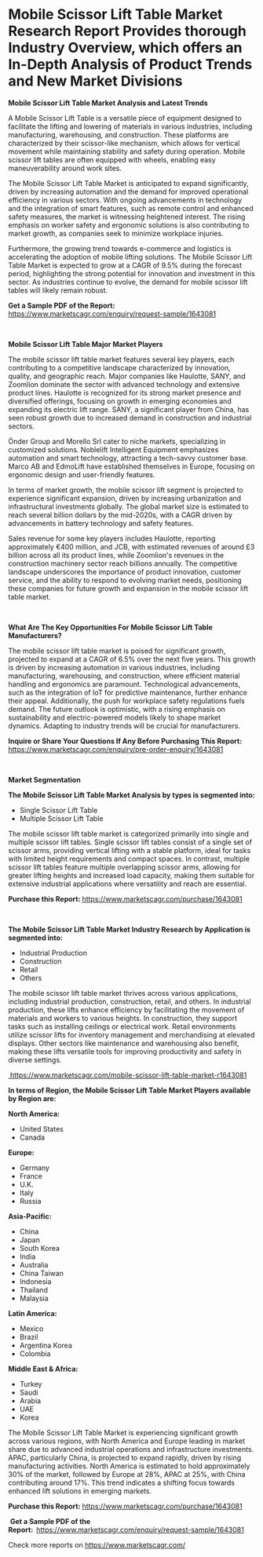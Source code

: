 <p><h1>Mobile Scissor Lift Table Market Research Report Provides thorough Industry Overview, which offers an In-Depth Analysis of Product Trends and New Market Divisions</h1></p><p><strong>Mobile Scissor Lift Table Market Analysis and Latest Trends</strong></p>
<p><p>A Mobile Scissor Lift Table is a versatile piece of equipment designed to facilitate the lifting and lowering of materials in various industries, including manufacturing, warehousing, and construction. These platforms are characterized by their scissor-like mechanism, which allows for vertical movement while maintaining stability and safety during operation. Mobile scissor lift tables are often equipped with wheels, enabling easy maneuverability around work sites.</p><p>The Mobile Scissor Lift Table Market is anticipated to expand significantly, driven by increasing automation and the demand for improved operational efficiency in various sectors. With ongoing advancements in technology and the integration of smart features, such as remote control and enhanced safety measures, the market is witnessing heightened interest. The rising emphasis on worker safety and ergonomic solutions is also contributing to market growth, as companies seek to minimize workplace injuries.</p><p>Furthermore, the growing trend towards e-commerce and logistics is accelerating the adoption of mobile lifting solutions. The Mobile Scissor Lift Table Market is expected to grow at a CAGR of 9.5% during the forecast period, highlighting the strong potential for innovation and investment in this sector. As industries continue to evolve, the demand for mobile scissor lift tables will likely remain robust.</p></p>
<p><strong>Get a Sample PDF of the Report:&nbsp;</strong> <a href="https://www.marketscagr.com/enquiry/request-sample/1643081?utm_campaign=1999&utm_medium=2&utm_source=Github&utm_content=ia&utm_term=19022025&utm_id=mobile-scissor-lift-table">https://www.marketscagr.com/enquiry/request-sample/1643081</a></p>
<p>&nbsp;</p>
<p><strong>Mobile Scissor Lift Table Major Market Players</strong></p>
<p><p>The mobile scissor lift table market features several key players, each contributing to a competitive landscape characterized by innovation, quality, and geographic reach. Major companies like Haulotte, SANY, and Zoomlion dominate the sector with advanced technology and extensive product lines. Haulotte is recognized for its strong market presence and diversified offerings, focusing on growth in emerging economies and expanding its electric lift range. SANY, a significant player from China, has seen robust growth due to increased demand in construction and industrial sectors.</p><p>Önder Group and Morello Srl cater to niche markets, specializing in customized solutions. Noblelift Intelligent Equipment emphasizes automation and smart technology, attracting a tech-savvy customer base. Marco AB and EdmoLift have established themselves in Europe, focusing on ergonomic design and user-friendly features.</p><p>In terms of market growth, the mobile scissor lift segment is projected to experience significant expansion, driven by increasing urbanization and infrastructural investments globally. The global market size is estimated to reach several billion dollars by the mid-2020s, with a CAGR driven by advancements in battery technology and safety features.</p><p>Sales revenue for some key players includes Haulotte, reporting approximately €400 million, and JCB, with estimated revenues of around £3 billion across all its product lines, while Zoomlion's revenues in the construction machinery sector reach billions annually. The competitive landscape underscores the importance of product innovation, customer service, and the ability to respond to evolving market needs, positioning these companies for future growth and expansion in the mobile scissor lift table market.</p></p>
<p>&nbsp;</p>
<p><strong>What Are The Key Opportunities For Mobile Scissor Lift Table Manufacturers?</strong></p>
<p><p>The mobile scissor lift table market is poised for significant growth, projected to expand at a CAGR of 6.5% over the next five years. This growth is driven by increasing automation in various industries, including manufacturing, warehousing, and construction, where efficient material handling and ergonomics are paramount. Technological advancements, such as the integration of IoT for predictive maintenance, further enhance their appeal. Additionally, the push for workplace safety regulations fuels demand. The future outlook is optimistic, with a rising emphasis on sustainability and electric-powered models likely to shape market dynamics. Adapting to industry trends will be crucial for manufacturers.</p></p>
<p><strong>Inquire or Share Your Questions If Any Before Purchasing This Report:</strong> <a href="https://www.marketscagr.com/enquiry/pre-order-enquiry/1643081?utm_campaign=1999&utm_medium=2&utm_source=Github&utm_content=ia&utm_term=19022025&utm_id=mobile-scissor-lift-table">https://www.marketscagr.com/enquiry/pre-order-enquiry/1643081</a></p>
<p>&nbsp;</p>
<p><strong>Market Segmentation</strong></p>
<p><strong>The Mobile Scissor Lift Table Market Analysis by types is segmented into:</strong></p>
<p><ul><li>Single Scissor Lift Table</li><li>Multiple Scissor Lift Table</li></ul></p>
<p><p>The mobile scissor lift table market is categorized primarily into single and multiple scissor lift tables. Single scissor lift tables consist of a single set of scissor arms, providing vertical lifting with a stable platform, ideal for tasks with limited height requirements and compact spaces. In contrast, multiple scissor lift tables feature multiple overlapping scissor arms, allowing for greater lifting heights and increased load capacity, making them suitable for extensive industrial applications where versatility and reach are essential.</p></p>
<p><strong>Purchase this Report:&nbsp;</strong><a href="https://www.marketscagr.com/purchase/1643081?utm_campaign=1999&utm_medium=2&utm_source=Github&utm_content=ia&utm_term=19022025&utm_id=mobile-scissor-lift-table">https://www.marketscagr.com/purchase/1643081</a></p>
<p>&nbsp;</p>
<p><strong>The Mobile Scissor Lift Table Market Industry Research by Application is segmented into:</strong></p>
<p><ul><li>Industrial Production</li><li>Construction</li><li>Retail</li><li>Others</li></ul></p>
<p><p>The mobile scissor lift table market thrives across various applications, including industrial production, construction, retail, and others. In industrial production, these lifts enhance efficiency by facilitating the movement of materials and workers to various heights. In construction, they support tasks such as installing ceilings or electrical work. Retail environments utilize scissor lifts for inventory management and merchandising at elevated displays. Other sectors like maintenance and warehousing also benefit, making these lifts versatile tools for improving productivity and safety in diverse settings.</p></p>
<p><a href="https://www.marketscagr.com/mobile-scissor-lift-table-market-r1643081?utm_campaign=1999&utm_medium=2&utm_source=Github&utm_content=ia&utm_term=19022025&utm_id=mobile-scissor-lift-table">&nbsp;https://www.marketscagr.com/mobile-scissor-lift-table-market-r1643081</a></p>
<p><strong>In terms of Region, the Mobile Scissor Lift Table Market Players available by Region are:</strong></p>
<p>
    <p> <strong> North America: </strong>
        <ul>
            <li>United States</li>
            <li>Canada</li>
        </ul>
        </p> 
    <p> <strong> Europe: </strong>
        <ul>
            <li>Germany</li>
            <li>France</li>
            <li>U.K.</li>
            <li>Italy</li>
            <li>Russia</li>
        </ul>
        </p> 
    <p> <strong> Asia-Pacific: </strong>
        <ul>
            <li>China</li>
            <li>Japan</li>
            <li>South Korea</li>
            <li>India</li>
            <li>Australia</li>
            <li>China Taiwan</li>
            <li>Indonesia</li>
            <li>Thailand</li>
            <li>Malaysia</li>
        </ul>
        </p> 
    <p> <strong> Latin America: </strong>
        <ul>
            <li>Mexico</li>
            <li>Brazil</li>
            <li>Argentina Korea</li>
            <li>Colombia</li>
        </ul>
        </p> 
    <p> <strong> Middle East & Africa: </strong>
        <ul>
            <li>Turkey</li>
            <li>Saudi</li>
            <li>Arabia</li>
            <li>UAE</li>
            <li>Korea</li>
        </ul>
    </p>
    </p>
<p><p>The Mobile Scissor Lift Table Market is experiencing significant growth across various regions, with North America and Europe leading in market share due to advanced industrial operations and infrastructure investments. APAC, particularly China, is projected to expand rapidly, driven by rising manufacturing activities. North America is estimated to hold approximately 30% of the market, followed by Europe at 28%, APAC at 25%, with China contributing around 17%. This trend indicates a shifting focus towards enhanced lift solutions in emerging markets.</p></p>
<p><strong>Purchase this Report: </strong><a href="https://www.marketscagr.com/purchase/1643081?utm_campaign=1999&utm_medium=2&utm_source=Github&utm_content=ia&utm_term=19022025&utm_id=mobile-scissor-lift-table">https://www.marketscagr.com/purchase/1643081</a></p>
<p>&nbsp;<strong>Get a Sample PDF of the Report:&nbsp;&nbsp;</strong><a href="https://www.marketscagr.com/enquiry/request-sample/1643081?utm_campaign=1999&utm_medium=2&utm_source=Github&utm_content=ia&utm_term=19022025&utm_id=mobile-scissor-lift-table">https://www.marketscagr.com/enquiry/request-sample/1643081</a></p>
<p><strong></strong></p>
<p>Check more reports on <a href="https://www.marketscagr.com/?utm_campaign=1999&utm_medium=2&utm_source=Github&utm_content=ia&utm_term=19022025&utm_id=mobile-scissor-lift-table">https://www.marketscagr.com/</a></p>